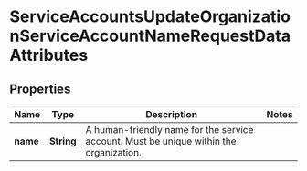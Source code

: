 

# ServiceAccountsUpdateOrganizationServiceAccountNameRequestDataAttributes


## Properties

| Name | Type | Description | Notes |
|------------ | ------------- | ------------- | -------------|
|**name** | **String** | A human-friendly name for the service account. Must be unique within the organization. |  |



